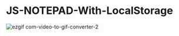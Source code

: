 # JS-NOTEPAD-With-LocalStorage
![ezgif com-video-to-gif-converter-2](https://github.com/yosumei/JS-NOTEPAD-With-LocalStorage/assets/147663700/e2fde7a4-63c7-4e00-856f-4b8289a04246)
